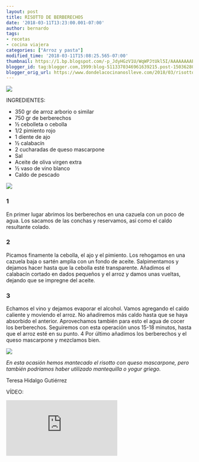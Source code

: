 ```yaml
---
layout: post
title: RISOTTO DE BERBERECHOS
date: '2018-03-11T13:23:00.001-07:00'
author: bernardo
tags:
- recetas
- cocina viajera
categories: ["Arroz y pasta"]
modified_time: '2018-03-11T15:08:25.565-07:00'
thumbnail: https://1.bp.blogspot.com/-p_JdyHGzV1U/WqWPJtUkl5I/AAAAAAAAELY/i8XSEx060xMndN-8PZh0zup1sdiV5qCAwCLcBGAs/s72-c/C.JPG
blogger_id: tag:blogger.com,1999:blog-5113370346961639215.post-1503628038097557117
blogger_orig_url: https://www.dondelacocinanoslleve.com/2018/03/risotto-de-berberechos.html
---
```


![](https://1.bp.blogspot.com/-p_JdyHGzV1U/WqWPJtUkl5I/AAAAAAAAELY/i8XSEx060xMndN-8PZh0zup1sdiV5qCAwCLcBGAs/s400/C.JPG)

  
INGREDIENTES:
* 350 gr de arroz arborio o similar
* 750 gr de berberechos
* ½ cebolleta o cebolla
* 1/2 pimiento rojo
* 1 diente de ajo
* ½ calabacín
* 2 cucharadas de queso mascarpone
* Sal
* Aceite de oliva virgen extra
* ½ vaso de vino blanco
* Caldo de pescado

  

![](https://1.bp.blogspot.com/-WNnfchdXwGk/WqWPft7nekI/AAAAAAAAELc/SjkFBP4ZaE8mV2nvtgW_pas9GypZ-xpOQCLcBGAs/s320/A.JPG)

  

### 1

En primer lugar abrimos los berberechos en una cazuela con un poco de agua. Los sacamos de las conchas y reservamos, así como el caldo resultante colado.  

### 2

Picamos finamente la cebolla, el ajo y el pimiento. Los rehogamos en una cazuela baja o sartén amplia con un fondo de aceite. Salpimentamos y dejamos hacer hasta que la cebolla esté transparente. Añadimos el calabacín cortado en dados pequeños y el arroz y damos unas vueltas, dejando que se impregne del aceite.  

### 3

Echamos el vino y dejamos evaporar el alcohol. Vamos agregando el caldo caliente y moviendo el arroz. No añadiremos más caldo hasta que se haya absorbido el anterior. Aprovechamos también para esto el agua de cocer los berberechos. Seguiremos con esta operación unos 15-18 minutos, hasta que el arroz esté en su punto. 4 Por último añadimos los berberechos y el queso mascarpone y mezclamos bien.  

![](https://2.bp.blogspot.com/-qI_I-1ovQkA/WqWPzFrefnI/AAAAAAAAELk/S62P1w8hpdUliPlwVMjWl_O50Qfz45O4wCLcBGAs/s320/B.JPG)

  
_En esta ocasión hemos mantecado el risotto con queso mascarpone, pero también podríamos haber utilizado mantequilla o yogur griego._

Teresa Hidalgo Gutiérrez  

VÍDEO:
<iframe allowfullscreen="" class="YOUTUBE-iframe-video" data-thumbnail-src="https://i.ytimg.com/vi/pqIJ5An6yaA/0.jpg" frameborder="0"  src="https://www.youtube.com/embed/pqIJ5An6yaA?feature=player_embedded" ></iframe>
